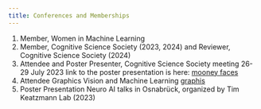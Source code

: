 ```yaml
---
title: Conferences and Memberships
---
```


1. Member, Women in Machine Learning
2. Member, Cognitive Science Society (2023, 2024) and Reviewer, Cognitive Science Society (2024)
3. Attendee and Poster Presenter, Cognitive Science Society meeting 26-29 July 2023 link to the poster presentation is here:    [mooney faces](https://underline.io/lecture/80566-perception-of-mooney-faces-extreme-generalization-through-inverse-renderingquestion)
4. Attendee Graphics Vision and Machine Learning [graphis](https://vmv2023.cg.cs.tu-bs.de)
5. Poster Presentation Neuro AI talks in Osnabrück, organized by Tim Keatzmann Lab (2023)
